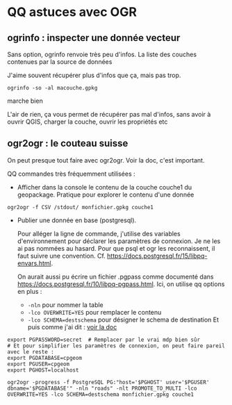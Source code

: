 # QQ astuces avec OGR

## ogrinfo : inspecter une donnée vecteur

Sans option, ogrinfo renvoie très peu d'infos. La liste des couches contenues par la source de données

J'aime souvent récupérer plus d'infos que ça, mais pas trop. 

```
ogrinfo -so -al macouche.gpkg
```
marche bien

L'air de rien, ça vous permet de récupérer pas mal d'infos, sans avoir à ouvrir QGIS, charger la couche, ouvrir les propriétés etc

## ogr2ogr : le couteau suisse

On peut presque tout faire avec ogr2ogr. Voir la doc, c'est important.

QQ commandes très fréquemment utilisées : 
- Afficher dans la console le contenu de la couche couche1 du geopackage. Pratique pour explorer le contenu d'une donnée
```
ogr2ogr -f CSV /stdout/ monfichier.gpkg couche1
```
- Publier une donnée en base (postgresql).

  Pour alléger la ligne de commande, j'utilise des variables d'environnement pour déclarer les paramètres de connexion. Je ne les ai pas nommées au hasard. Pour que psql et ogr les reconnaissent, il faut suivre une convention. Cf. https://docs.postgresql.fr/15/libpq-envars.html.

  On aurait aussi pu écrire un fichier .pgpass comme documenté dans https://docs.postgresql.fr/10/libpq-pgpass.html.
  Ici, on utilise qq options en plus :
    - `-nln` pour nommer la table
    - `-lco OVERWRITE=YES` pour remplacer le contenu
    - `-lco SCHEMA=destschema` pour désigner le schema de destination
  Et puis comme j'ai dit : [voir la doc](https://gdal.org/programs/ogr2ogr.html) 
```
export PGPASSWORD=secret  # Remplacer par le vrai mdp bien sûr
# Et pour simplifier les paramètres de connexion, on peut faire pareil avec le reste : 
export PGDATABASE=cpgeom
export PGUSER=cpgeom
export PGHOST=localhost

ogr2ogr -progress -f PostgreSQL PG:"host='$PGHOST' user='$PGUSER' dbname='$PGDATABASE'" -nln "roads" -nlt PROMOTE_TO_MULTI -lco OVERWRITE=YES -lco SCHEMA=destschema monfichier.gpkg couche1
```




